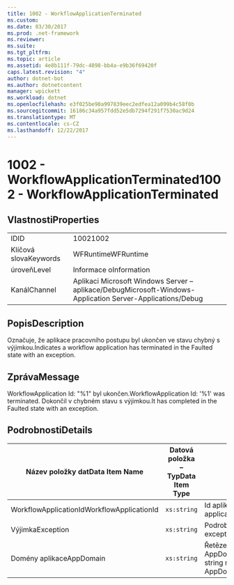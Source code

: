 ```yaml
---
title: 1002 - WorkflowApplicationTerminated
ms.custom: 
ms.date: 03/30/2017
ms.prod: .net-framework
ms.reviewer: 
ms.suite: 
ms.tgt_pltfrm: 
ms.topic: article
ms.assetid: 4e8b111f-79dc-4898-bb4a-e9b36f69420f
caps.latest.revision: "4"
author: dotnet-bot
ms.author: dotnetcontent
manager: wpickett
ms.workload: dotnet
ms.openlocfilehash: e3f025be90a997839eec2edfea12a099b4c58f0b
ms.sourcegitcommit: 16186c34a957fdd52e5db7294f291f7530ac9d24
ms.translationtype: MT
ms.contentlocale: cs-CZ
ms.lasthandoff: 12/22/2017
---
```

# <a name="1002---workflowapplicationterminated"></a><span data-ttu-id="dac1b-102">1002 - WorkflowApplicationTerminated</span><span class="sxs-lookup"><span data-stu-id="dac1b-102">1002 - WorkflowApplicationTerminated</span></span>
## <a name="properties"></a><span data-ttu-id="dac1b-103">Vlastnosti</span><span class="sxs-lookup"><span data-stu-id="dac1b-103">Properties</span></span>  
  
|||  
|-|-|  
|<span data-ttu-id="dac1b-104">ID</span><span class="sxs-lookup"><span data-stu-id="dac1b-104">ID</span></span>|<span data-ttu-id="dac1b-105">1002</span><span class="sxs-lookup"><span data-stu-id="dac1b-105">1002</span></span>|  
|<span data-ttu-id="dac1b-106">Klíčová slova</span><span class="sxs-lookup"><span data-stu-id="dac1b-106">Keywords</span></span>|<span data-ttu-id="dac1b-107">WFRuntime</span><span class="sxs-lookup"><span data-stu-id="dac1b-107">WFRuntime</span></span>|  
|<span data-ttu-id="dac1b-108">úroveň</span><span class="sxs-lookup"><span data-stu-id="dac1b-108">Level</span></span>|<span data-ttu-id="dac1b-109">Informace o</span><span class="sxs-lookup"><span data-stu-id="dac1b-109">Information</span></span>|  
|<span data-ttu-id="dac1b-110">Kanál</span><span class="sxs-lookup"><span data-stu-id="dac1b-110">Channel</span></span>|<span data-ttu-id="dac1b-111">Aplikaci Microsoft Windows Server – aplikace/Debug</span><span class="sxs-lookup"><span data-stu-id="dac1b-111">Microsoft-Windows-Application Server-Applications/Debug</span></span>|  
  
## <a name="description"></a><span data-ttu-id="dac1b-112">Popis</span><span class="sxs-lookup"><span data-stu-id="dac1b-112">Description</span></span>  
 <span data-ttu-id="dac1b-113">Označuje, že aplikace pracovního postupu byl ukončen ve stavu chybný s výjimkou.</span><span class="sxs-lookup"><span data-stu-id="dac1b-113">Indicates a workflow application has terminated in the Faulted state with an exception.</span></span>  
  
## <a name="message"></a><span data-ttu-id="dac1b-114">Zpráva</span><span class="sxs-lookup"><span data-stu-id="dac1b-114">Message</span></span>  
 <span data-ttu-id="dac1b-115">WorkflowApplication Id: "%1" byl ukončen.</span><span class="sxs-lookup"><span data-stu-id="dac1b-115">WorkflowApplication Id: '%1' was terminated.</span></span> <span data-ttu-id="dac1b-116">Dokončil v chybném stavu s výjimkou.</span><span class="sxs-lookup"><span data-stu-id="dac1b-116">It has completed in the Faulted state with an exception.</span></span>  
  
## <a name="details"></a><span data-ttu-id="dac1b-117">Podrobnosti</span><span class="sxs-lookup"><span data-stu-id="dac1b-117">Details</span></span>  
  
|<span data-ttu-id="dac1b-118">Název položky dat</span><span class="sxs-lookup"><span data-stu-id="dac1b-118">Data Item Name</span></span>|<span data-ttu-id="dac1b-119">Datová položka – Typ</span><span class="sxs-lookup"><span data-stu-id="dac1b-119">Data Item Type</span></span>|<span data-ttu-id="dac1b-120">Popis</span><span class="sxs-lookup"><span data-stu-id="dac1b-120">Description</span></span>|  
|--------------------|--------------------|-----------------|  
|<span data-ttu-id="dac1b-121">WorkflowApplicationId</span><span class="sxs-lookup"><span data-stu-id="dac1b-121">WorkflowApplicationId</span></span>|`xs:string`|<span data-ttu-id="dac1b-122">Id aplikace pracovního postupu</span><span class="sxs-lookup"><span data-stu-id="dac1b-122">The workflow application id</span></span>|  
|<span data-ttu-id="dac1b-123">Výjimka</span><span class="sxs-lookup"><span data-stu-id="dac1b-123">Exception</span></span>|`xs:string`|<span data-ttu-id="dac1b-124">Podrobnosti o výjimce pro výjimky</span><span class="sxs-lookup"><span data-stu-id="dac1b-124">The exception details for the exception</span></span>|  
|<span data-ttu-id="dac1b-125">Domény aplikace</span><span class="sxs-lookup"><span data-stu-id="dac1b-125">AppDomain</span></span>|`xs:string`|<span data-ttu-id="dac1b-126">Řetězec vrácený AppDomain.CurrentDomain.FriendlyName.</span><span class="sxs-lookup"><span data-stu-id="dac1b-126">The string returned by AppDomain.CurrentDomain.FriendlyName.</span></span>|
